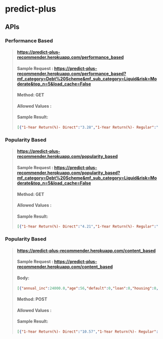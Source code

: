 # predict-plus
## APIs

### Performance Based

> 
> #### https://predict-plus-recommender.herokuapp.com/performance_based
> 
> #### Sample Request : https://predict-plus-recommender.herokuapp.com/performance_based?mf_category=Debt%20Scheme&mf_sub_category=Liquid&risk=Moderate&top_n=5&load_cache=False
> #### Method: GET
> #### Allowed Values : 
> #### Sample Result: 
> 
> ```json
> [{"1-Year Return(%)- Direct":"3.28","1-Year Return(%)- Regular":"3.21","3-Year Return(%)- Direct":"5.10","3-Year Return(%)- Regular":"5.04","5-Year Return(%)- Direct":"5.88","5-Year Return(%)- Regular":"5.81","benchmark":"NIFTY Liquid Fund Index","latest NAV- Direct":"2,325.0887","latest NAV- Regular":"2,311.9423","risk":"Moderate","scheme_name":"Axis Liquid Fund"},{"1-Year Return(%)- Direct":"3.25","1-Year Return(%)- Regular":"3.17","3-Year Return(%)- Direct":"4.98","3-Year Return(%)- Regular":"4.89","5-Year Return(%)- Direct":"5.80","5-Year Return(%)- Regular":"5.71","benchmark":"CRISIL Liquid Fund Index","latest NAV- Direct":"2,408.2207","latest NAV- Regular":"2,388.7586","risk":"Moderate","scheme_name":"BOI AXA Liquid Fund"},{"1-Year Return(%)- Direct":"3.42","1-Year Return(%)- Regular":"3.17","3-Year Return(%)- Direct":"5.19","3-Year Return(%)- Regular":"4.96","5-Year Return(%)- Direct":"5.89","5-Year Return(%)- Regular":"5.70","benchmark":"NIFTY Liquid Fund Index","latest NAV- Direct":"2,702.5092","latest NAV- Regular":"2,668.2378","risk":"Moderate","scheme_name":"Edelweiss Liquid Fund"},{"1-Year Return(%)- Direct":"3.23","1-Year Return(%)- Regular":"3.13","3-Year Return(%)- Direct":"5.01","3-Year Return(%)- Regular":"4.91","5-Year Return(%)- Direct":"5.76","5-Year Return(%)- Regular":"5.65","benchmark":"CRISIL Liquid Fund Index","latest NAV- Direct":"4,116.2249","latest NAV- Regular":"4,085.7339","risk":"Moderate","scheme_name":"HDFC Liquid Fund"},{"1-Year Return(%)- Direct":"2.93","1-Year Return(%)- Regular":"2.88","3-Year Return(%)- Direct":"4.41","3-Year Return(%)- Regular":"4.36","5-Year Return(%)- Direct":"5.25","5-Year Return(%)- Regular":"5.20","benchmark":"CRISIL Liquid Fund Index","latest NAV- Direct":"1,615.7312","latest NAV- Regular":"1,609.3442","risk":"Moderate","scheme_name":"IIFL Liquid Fund"}]
> ```

### Popularity Based

> #### https://predict-plus-recommender.herokuapp.com/popularity_based
> 
> #### Sample Request : https://predict-plus-recommender.herokuapp.com/popularity_based?mf_category=Debt%20Scheme&mf_sub_category=Liquid&risk=Moderate&top_n=5&load_cache=False
> #### Method: GET
> #### Allowed Values : 
> #### Sample Result: 
> 
> ```json
> [{"1-Year Return(%)- Direct":"4.21","1-Year Return(%)- Regular":"4.01","3-Year Return(%)- Direct":"4.56","3-Year Return(%)- Regular":"4.38","5-Year Return(%)- Direct":"5.22","5-Year Return(%)- Regular":"5.08","benchmark":"CRISIL Money Market Index","latest NAV- Direct":"3,750.6699","latest NAV- Regular":"3,716.5762","risk":"Moderate","scheme_name":"Tata Money Market Fund"},{"1-Year Return(%)- Direct":"3.23","1-Year Return(%)- Regular":"3.18","3-Year Return(%)- Direct":"5.02","3-Year Return(%)- Regular":"4.97","5-Year Return(%)- Direct":"5.81","5-Year Return(%)- Regular":"5.76","benchmark":"NIFTY Liquid Fund Index","latest NAV- Direct":"2,867.7412","latest NAV- Regular":"2,853.9973","risk":"Moderate","scheme_name":"L&T Liquid Fund"},{"1-Year Return(%)- Direct":"4.99","1-Year Return(%)- Regular":"3.91","3-Year Return(%)- Direct":"4.19","3-Year Return(%)- Regular":"3.16","5-Year Return(%)- Direct":"4.93","5-Year Return(%)- Regular":"3.92","benchmark":"CRISIL Short-Term Bond Index","latest NAV- Direct":"34.4743","latest NAV- Regular":"31.7902","risk":"Moderate","scheme_name":"HSBC Short Duration Fund"},{"1-Year Return(%)- Direct":"3.98","1-Year Return(%)- Regular":"2.82","3-Year Return(%)- Direct":"9.44","3-Year Return(%)- Regular":"8.28","5-Year Return(%)- Direct":"7.45","5-Year Return(%)- Regular":"6.41","benchmark":"CRISIL Composite Bond Index","latest NAV- Direct":"49.5722","latest NAV- Regular":"46.1093","risk":"Moderate","scheme_name":"Canara Robeco Income Fund"},{"1-Year Return(%)- Direct":"1.82","1-Year Return(%)- Regular":"1.04","3-Year Return(%)- Direct":"8.24","3-Year Return(%)- Regular":"7.39","5-Year Return(%)- Direct":"6.33","5-Year Return(%)- Regular":"5.51","benchmark":"CRISIL 10-Year Gilt","latest NAV- Direct":"2,428.4180","latest NAV- Regular":"2,258.8412","risk":"Moderate","scheme_name":"Invesco India Gilt Fund"}]
> ```


### Popularity Based

> #### https://predict-plus-recommender.herokuapp.com/content_based
> 
> #### Sample Request : https://predict-plus-recommender.herokuapp.com/content_based
> #### Body:
> ``` json
> [{"annual_inc":24000.0,"age":56,"default":0,"loan":0,"housing":0,"amount":16153,"tenure_yr":13,"home_ownership":"RENT","marital":"married","education":"basic.4y","risk":"Moderately High","job":"Others","mf_pref":"Debt Scheme","mf_sub_pref":"Medium to Long Duration","loan_status":"Fully Paid"}]
> ```
> #### Method: POST
> #### Allowed Values : 
> #### Sample Result: 
> 
> ```json
> [{"1-Year Return(%)- Direct":"10.57","1-Year Return(%)- Regular":"10.10","3-Year Return(%)- Direct":"2.60","3-Year Return(%)- Regular":"1.89","5-Year Return(%)- Direct":"3.55","5-Year Return(%)- Regular":"2.81","benchmark":"CRISIL Medium to Long Term Debt Index","latest NAV- Direct":"59.3519","latest NAV- Regular":"55.2060","risk":"Low to Moderate","scheme_name":"UTI Bond Fund"},{"1-Year Return(%)- Direct":"22.47","1-Year Return(%)- Regular":"21.53","3-Year Return(%)- Direct":"-4.88","3-Year Return(%)- Regular":"-5.70","5-Year Return(%)- Direct":"-0.19","5-Year Return(%)- Regular":"-1.16","benchmark":"CRISIL Short Term Credit Risk Index","latest NAV- Direct":"14.8824","latest NAV- Regular":"13.5319","risk":"Moderately High","scheme_name":"UTI Credit Risk Fund"},{"1-Year Return(%)- Direct":"22.47","1-Year Return(%)- Regular":"21.53","3-Year Return(%)- Direct":"-4.88","3-Year Return(%)- Regular":"-5.70","5-Year Return(%)- Direct":"-0.19","5-Year Return(%)- Regular":"-1.16","benchmark":"CRISIL Short Term Credit Risk Index","latest NAV- Direct":"14.8824","latest NAV- Regular":"13.5319","risk":"Moderately High","scheme_name":"UTI Credit Risk Fund"},{"1-Year Return(%)- Direct":"22.47","1-Year Return(%)- Regular":"21.53","3-Year Return(%)- Direct":"-4.88","3-Year Return(%)- Regular":"-5.70","5-Year Return(%)- Direct":"-0.19","5-Year Return(%)- Regular":"-1.16","benchmark":"CRISIL Short Term Credit Risk Index","latest NAV- Direct":"14.8824","latest NAV- Regular":"13.5319","risk":"Moderately High","scheme_name":"UTI Credit Risk Fund"},{"1-Year Return(%)- Direct":"59.90","1-Year Return(%)- Regular":"58.28","3-Year Return(%)- Direct":"24.03","3-Year Return(%)- Regular":"22.62","5-Year Return(%)- Direct":"14.82","5-Year Return(%)- Regular":"13.49","benchmark":"S&P BSE 250 Large MidCap Total Return Index","latest NAV- Direct":"63.0200","latest NAV- Regular":"57.1100","risk":"Low to Moderate","scheme_name":"BOI AXA Large & Mid Cap Equity Fund"}]
> ```
